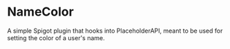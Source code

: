 # NameColor
A simple Spigot plugin that hooks into PlaceholderAPI, meant to be used for setting the color of a user's name.

